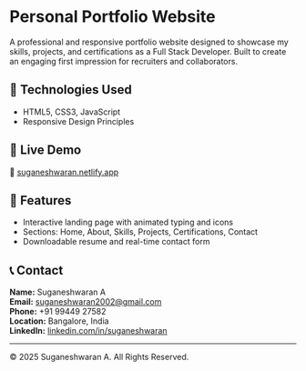 # Personal Portfolio Website

A professional and responsive portfolio website designed to showcase my skills, projects, and certifications as a Full Stack Developer. Built to create an engaging first impression for recruiters and collaborators.

## 🔧 Technologies Used
- HTML5, CSS3, JavaScript
- Responsive Design Principles

## 🚀 Live Demo
🔗 [suganeshwaran.netlify.app](https://suganeshwaran.netlify.app)

## 📌 Features
- Interactive landing page with animated typing and icons  
- Sections: Home, About, Skills, Projects, Certifications, Contact  
- Downloadable resume and real-time contact form

## 📞 Contact
**Name:** Suganeshwaran A  
**Email:** suganeshwaran2002@gmail.com  
**Phone:** +91 99449 27582  
**Location:** Bangalore, India  
**LinkedIn:** [linkedin.com/in/suganeshwaran](https://www.linkedin.com/in/suganeshwaran)

---

© 2025 Suganeshwaran A. All Rights Reserved.
